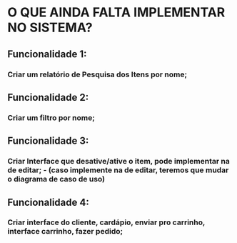 <h1>O QUE AINDA FALTA IMPLEMENTAR NO SISTEMA?</h1>

<H2> Funcionalidade 1: </H2>
<h3> Criar um relatório de Pesquisa dos Itens por nome; </h3> 

<H2> Funcionalidade 2: </H2>
<h3> Criar um filtro por nome; </h3> 

<H2> Funcionalidade 3: </H2>
<H3> Criar Interface que desative/ative o item, pode implementar na de editar; 
- (caso implemente na de editar, teremos que mudar o diagrama de caso de uso) </H3>

<H2> Funcionalidade 4: </H2>
<H3> Criar interface do cliente, cardápio, enviar pro carrinho, interface carrinho, fazer pedido; </H3>
